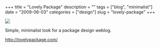 +++
title = "Lovely Package"
description = ""
tags = ["blog", "minimalist"]
date = "2009-06-03"
categories = ["design"]
slug = "lovely-package"
+++


 

  <div id="screens-thumbs" class="clearfix">
    <div class="txt-center" id="design-submission"><a href="http://lovelypackage.com/"><img id='bluga-thumbnail-1619' class='bluga-thumbnail large' src='/media/bluga/
wt4a26812a1c310_0.jpg'/></a></div>  
  </div>   
<p>Simple, minimalist look for a package design weblog.</p>
<p><a href="http://lovelypackage.com/">http://lovelypackage.com/</a></p>




